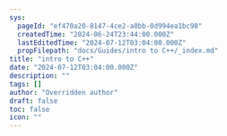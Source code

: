 ```yaml
---
sys:
  pageId: "ef470a20-8147-4ce2-a8bb-0d994ea1bc98"
  createdTime: "2024-06-24T23:44:00.000Z"
  lastEditedTime: "2024-07-12T03:04:00.000Z"
  propFilepath: "docs/Guides/intro to C++/_index.md"
title: "intro to C++"
date: "2024-07-12T03:04:00.000Z"
description: ""
tags: []
author: "Overridden author"
draft: false
toc: false
icon: ""
---
```

